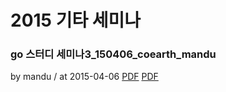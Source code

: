 # 2015 기타 세미나

### go 스터디 세미나3_150406_coearth_mandu

by mandu / at 2015-04-06
[PDF](https://home.cdn.sparcs.org/seminars/mandu-20150406-0.pptx)
[PDF](https://home.cdn.sparcs.org/seminars/mandu-20150406-1.pdf)
